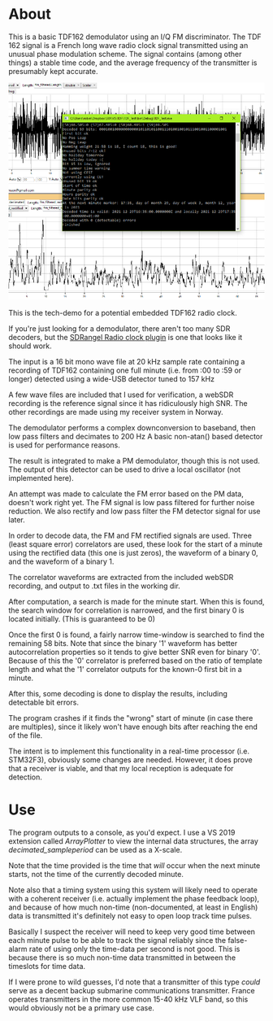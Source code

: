 ﻿# About
This is a basic TDF162 demodulator using an I/Q FM discriminator. The TDF 162 signal is a French long wave radio clock signal transmitted using an unusual phase modulation scheme.
The signal contains (among other things) a stable time code, and the average frequency of the transmitter is presumably kept accurate.

![Screenshot of program](screenshot.PNG?raw=true "Screenshot")

This is the tech-demo for a potential embedded TDF162 radio clock.

If you're just looking for a demodulator, there aren't too many SDR decoders, but the [SDRangel Radio clock plugin](https://github.com/f4exb/sdrangel/blob/master/plugins/channelrx/radioclock/readme.md) is one that looks like it should work.

The input is a 16 bit mono wave file at 20 kHz sample rate containing a recording of TDF162 containing one full minute (i.e. from :00 to :59 or longer) detected using a wide-USB detector tuned to 157 kHz

A few wave files are included that I used for verification, a webSDR recording is the reference signal since it has ridiculously high SNR. The other recordings are made using my receiver system in Norway.

The demodulator performs a complex downconversion to baseband, then low pass filters and decimates to 200 Hz
A basic non-atan() based detector is used for performance reasons.

The result is integrated to make a PM demodulator, though this is not used. 
The output of this detector can be used to drive a local oscillator (not implemented here).

An attempt was made to calculate the FM error based on the PM data, doesn't work right yet.
The FM signal is low pass filtered for further noise reduction. We also rectify and low pass filter the FM detector signal for use later.

In order to decode data, the FM and FM rectified signals are used. 
Three (least square error) correlators are used, these look for the start of a minute using the rectified data (this one is just zeros),
    the waveform of a binary 0, and the waveform of a binary 1.

The correlator waveforms are extracted from the included webSDR recording, and output to .txt files in the working dir.

After computation, a search is made for the minute start.
When this is found, the search window for correlation is narrowed, and the first binary 0 is located initially.
(This is guaranteed to be 0)

Once the first 0 is found, a fairly narrow time-window is searched to find the remaining 58 bits.
Note that since the binary '1' waveform has better autocorrelation properties so it tends to give better SNR even for binary '0'. Because of this the '0' correlator is preferred based on the ratio of template length and what the '1' correlator outputs for the known-0 first bit in a minute.

After this, some decoding is done to display the results, including detectable bit errors.

The program crashes if it finds the "wrong" start of minute (in case there are multiples), since it likely won't have enough bits after reaching the end of the file.

The intent is to implement this functionality in a real-time processor (i.e. STM32F3), obviously some changes are needed.
However, it does prove that a receiver is viable, and that my local reception is adequate for detection.

# Use
The program outputs to a console, as you'd expect. I use a VS 2019 extension called _ArrayPlotter_ to view the internal data structures, the array *decimated_sampleperiod* can be used as a X-scale.
 
Note that the time provided is the time that _will_ occur when the next minute starts, not the time of the currently decoded minute.

Note also that a timing system using this system will likely need to operate with a coherent receiver (i.e. actually implement the phase feedback loop), and because of how much non-time (non-documented, at least in English) data is transmitted it's definitely not easy to open loop track time pulses.

Basically I suspect the receiver will need to keep very good time between each minute pulse to be able to track the signal reliably since the false-alarm rate of using only the time-data per second is not good. This is because there is so much non-time data transmitted in between the timeslots for time data.

If I were prone to wild guesses, I'd note that a transmitter of this type _could_ serve as a decent backup submarine communications transmitter. France operates transmitters in the more common 15-40 kHz VLF band, so this would obviously not be a primary use case.